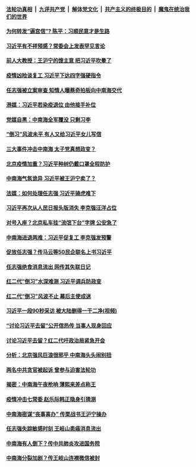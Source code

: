 ####  [法轮功真相](../../../../basic/blob/master/README.md?t=04120301) &nbsp;|&nbsp; [九评共产党](../../../../9ping.md/blob/master/README.md?t=04120301) &nbsp;|&nbsp; [解体党文化](../../../../jtdwh.md/blob/master/README.md?t=04120301)  &nbsp;|&nbsp; [共产主义的终极目的](../../../../gczydzjmd.md/blob/master/README.md?t=04120301) &nbsp;|&nbsp; [魔鬼在统治我们的世界](../../../../mgztzwmdsj.md/blob/master/README.md?t=04120301) 

#### [为何转发“逼宫信”? 陈平：习顺民意才是生路](../pages/prog1138/a102820695.md?t=04120301) 

#### [习近平有不祥预感？常委会上发表罕见言论](../pages/prog1138/a102820004.md?t=04120301) 

#### [前人大教授：王沪宁的馊主意 把习近平吹晕了](../pages/prog1138/a102820082.md?t=04120301) 

#### [疫情凶险谈复工 习近平下达四字强硬指令](../pages/prog1138/a102819167.md?t=04120301) 

#### [任志强被立案审查 知情人曝蔡奇拍板向中南海交代](../pages/prog1138/a102818252.md?t=04120301) 

#### [港媒：习近平若染疫退位 由他接手补位](../pages/prog1138/a102817660.md?t=04120301) 

#### [党媒自黑：中南海全军覆没 只剩习李](../pages/prog1138/a102816891.md?t=04120301) 

#### [“倒习”风波未平 有人又给习近平女儿写信](../pages/prog1138/a102816223.md?t=04120301) 

#### [三大事件冲击中南海 太子党真想政变？](../pages/prog1138/a102816175.md?t=04120301) 

#### [北京疫情加重？习近平种树仍戴口罩全程防护](../pages/prog1138/a102815546.md?t=04120301) 

#### [中南海气氛诡异 习近平被王沪宁卖了？](../pages/prog1138/a102813991.md?t=04120301) 

#### [法媒：如何处理任志强 习近平骑虎难下](../pages/prog1138/a102813297.md?t=04120301) 

#### [习近平再次从人民日报头版消失 李克强汪洋占位](../pages/prog1138/a102813010.md?t=04120301) 

#### [对号入座？北京私车挂“流氓下台”字牌 公安急了](../pages/prog1138/a102812554.md?t=04120301) 

#### [中南海进退两难：习近平促复工 李克强发预警](../pages/prog1138/a102812306.md?t=04120301) 

#### [促放任志强？传马云等50民企联名上书习近平](../pages/prog1138/a102809652.md?t=04120301) 

#### [任志强绝食消息流出 网传其失联日记](../pages/prog1138/a102809467.md?t=04120301) 

#### [红二代“倒习”水深难测 习近平调兵防政变](../pages/prog1138/a102807907.md?t=04120301) 

#### [红二代“倒习”风波不止 幕后主使成迷](../pages/prog1138/a102806878.md?t=04120301) 

#### [习近平一段90秒采访 被大陆删得一干二净(视频)](../pages/prog1138/a102806160.md?t=04120301) 

#### [“讨论习近平去留”公开信热传 当事人现身回应](../pages/prog1138/a102806065.md?t=04120301) 

#### [讨论习近平去留？红二代吁政治局紧急开会](../pages/prog1138/a102805636.md?t=04120301) 

#### [分析：北京强风巨浪很邪乎 中南海头头闹别扭](../pages/prog1138/a102805501.md?t=04120301) 

#### [两名中共贪官被起诉 曾参与迫害法轮功](../pages/prog1138/a102803675.md?t=04120301) 

#### [揭密：中南海午夜枪响 薄熙来差点称王](../pages/prog1138/a102803393.md?t=04120301) 

#### [疫情冲击七常委 赵乐际韩正隐身引猜测](../pages/prog1138/a102803326.md?t=04120301) 

#### [中南海密谋“丧事喜办” 传栗战书王沪宁操办](../pages/prog1138/a102803204.md?t=04120301) 

#### [任志强失踪敏感时刻 王岐山患癌消息流出](../pages/prog1138/a102802159.md?t=04120301) 

#### [中南海有人倒下？传中共肺炎攻进国务院](../pages/prog1138/a102801998.md?t=04120301) 

#### [中南海分裂加剧？传王岐山连襟微信被封](../pages/prog1138/a102800515.md?t=04120301) 

